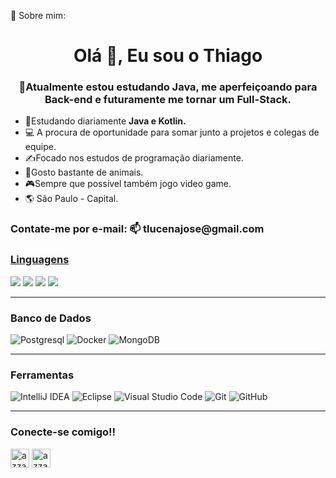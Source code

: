 💫 Sobre mim:





<h1 align="center">Olá 👋, Eu sou o Thiago</h1>
<h3 align="center">🧠Atualmente estou estudando Java, me aperfeiçoando para Back-end e futuramente me tornar um Full-Stack.</h3>

- 🌱Estudando diariamente **Java e Kotlin.**
- 💻 A procura de oportunidade para somar junto a projetos e colegas de equipe.
- ✍️Focado nos estudos de programação diariamente.
- 🐶Gosto bastante de animais.
- 🎮Sempre que possível também jogo video game.
- 🌎 São Paulo - Capital.

<h3 align="left">Contate-me por e-mail: 📫 tlucenajose@gmail.com</h3>
<p align="left"></p>


<h3><u>Linguagens</u></h3> 
  <span>
    <img src="https://img.shields.io/badge/java-%23ED8B00.svg?style=for-the-badge&logo=openjdk&logoColor=white">
     <img src="https://img.shields.io/badge/HTML5-E34F26?style=for-the-badge&logo=html5&logoColor=white">
    <img src="https://img.shields.io/badge/CSS3-1572B6?style=for-the-badge&logo=css3&logoColor=white">
     <img src="https://img.shields.io/badge/JavaScript-DC143C?style=for-the-badge&logo=css3&logoColor=white">
  </span>

 <hr>
 <h3> Banco de Dados </h3>

   ![Postgresql](https://img.shields.io/badge/postgres-%23316192.svg?style=for-the-badge&logo=postgresql&logoColor=white)
  ![Docker](https://img.shields.io/badge/docker-%230db7ed.svg?style=for-the-badge&logo=docker&logoColor=white)
  ![MongoDB](https://img.shields.io/badge/mongodb-#9ACD32.svg?style=for-the-badge&logo=docker&logoColor=white)

  
  <!--
   <a href="https://www.java.com" target="_blank" rel="noreferrer"> <img src="https://raw.githubusercontent.com/devicons/devicon/master/icons/java/java-original.svg" alt="java" width="40" height="40"/> </a> 
     <a href="https://developer.mozilla.org/en-US/docs/Web/JavaScript" target="_blank" rel="noreferrer"> <img src="https://raw.githubusercontent.com/devicons/devicon/master/icons/javascript/javascript-original.svg" alt="javascript" width="40" height="40"/> </a>  
   <a href="https://www.w3.org/html/" target="_blank" rel="noreferrer"> <img src="https://raw.githubusercontent.com/devicons/devicon/master/icons/html5/html5-original-wordmark.svg" alt="html5" width="40" height="40"/> </a> 
    <a href="https://www.w3schools.com/css/" target="_blank" rel="noreferrer"> <img src="https://raw.githubusercontent.com/devicons/devicon/master/icons/css3/css3-original-wordmark.svg" alt="css3" width="40" height="40"/> </a> </p>
     !-->
 <hr>
<h3> Ferramentas </h3>

![IntelliJ IDEA](https://img.shields.io/badge/IntelliJIDEA-000000.svg?style=for-the-badge&logo=intellij-idea&logoColor=white)
![Eclipse](https://img.shields.io/badge/Eclipse-FE7A16.svg?style=for-the-badge&logo=Eclipse&logoColor=white) 
![Visual Studio Code](https://img.shields.io/badge/Visual%20Studio%20Code-0078d7.svg?style=for-the-badge&logo=visual-studio-code&logoColor=white)
![Git](https://img.shields.io/badge/git-%23F05033.svg?style=for-the-badge&logo=git&logoColor=white)
![GitHub](https://img.shields.io/badge/github-%23121011.svg?style=for-the-badge&logo=github&logoColor=white)


<!--
 <img width="40" height="40" src="https://img.icons8.com/color/48/intellij-idea.png" alt="intellij-idea"/> </a>
 <img width="40" height="40" src="https://img.icons8.com/officel/40/000000/java-eclipse.png" alt="java-eclipse"/> </a>
 <a href="https://code.visualstudio.com/" target="blank"> <img src="https://cdn.jsdelivr.net/gh/devicons/devicon/icons/vscode/vscode-original.svg" alt="vscode" width="40" height="40"/> </a>  
 <a href="https://git-scm.com/" target="blank" rel="noreferrer"> <img src="https://www.vectorlogo.zone/logos/git-scm/git-scm-icon.svg" alt="git" width="40" height="40"/> </a>
<a href="https://github.com" target="blank"> <img src="https://cdn.jsdelivr.net/gh/devicons/devicon/icons/github/github-original.svg" alt="github" width="40" height="40"/> </a> <br>
-->
<hr>
<h3 align="left">Conecte-se comigo!!</h3>
<p align="left">
  <a href="https://www.linkedin.com/in/thiagojoselucena/" target="blank"><img align="center"
    src="https://img.shields.io/badge/linkedin-%231DA1F2.svg?style=for-the-badge&logo=linkedin&logoColor=white"
    alt="azzar" height="30"/></a>
  <a href="mailto:tlucenajose@gmail.com" target="blank"><img align="center"
    src="https://img.shields.io/badge/gmail-EA4335.svg?style=for-the-badge&logo=gmail&logoColor=white"
    alt="azzar" height="30"/></a>
<!--  <a href="https://wa.me/+551199999999" target="blank"><img align="center"
    src="https://img.shields.io/badge/whatsapp-4B7F1.svg?style=for-the-badge&logo=whatsapp&logoColor=white"
    alt="azzar" height="30"/></a>
  -->
  <br>
</p>


<!--
<hr>
<h3 align="left">Statistics</h3>
  <p align="center">
    <a href="https://github.com/thiagolucenasantos">
      <img src="https://github-readme-stats.vercel.app/api/top-langs/?username=thiagolucenasantos&langs_count=6&theme=gotham&layout=compact&count_private=true&show_icons=true&include_all_commits=true"
      alt="thiagolucenasantos :: overall Top Langs " /></a>
  </p>
  <hr>
  -->
 

<!--
## Status

<p><img src="https://github-readme-stats.vercel.app/api?username=thiagolucenasantos&theme=dark#gh-dark-mode-only&hide_border=false&include_all_commits=true&count_private=true" alt="thiagolucenasantos" /></p>
<!--<p><img src="https://github-readme-streak-stats.herokuapp.com/?user=thiagolucenasantos&theme=dark#gh-dark-mode-only&hide_border=false" alt="thiagolucenasantos" /></p> -->
<!--
<p><img src="https://github-readme-stats.vercel.app/api/top-langs/?username=thiagolucenasantos&theme=dark#gh-dark-mode-only&hide_border=false&include_all_commits=true&count_private=true&layout=compact" alt="thiagolucenasantos" /></p>



<!--
<p align="center">   <img alingn="center" src="https://profile-counter.glitch.me/thiagolucenasantos/count.svg" /></p>
-->
<!--![Code Time](http://img.shields.io/badge/Code%20Time-3%2C349%20hrs%2011%20mins-blue)
[Profile Views](http://img.shields.io/badge/Profile%20Views-2141-blue)
->


<!--
<div style="display: inline_block"><br>
  <img align="center" alt="Formando-React" height="30" width="40" src="https://raw.githubusercontent.com/devicons/devicon/master/icons/java/java-original.svg">
  <img align="center" alt="Formando-Js" height="30" width="40" src="https://raw.githubusercontent.com/devicons/devicon/master/icons/javascript/javascript-plain.svg">
  <img align="center" alt="Formando -HTML" height="30" width="40" src="https://raw.githubusercontent.com/devicons/devicon/master/icons/html5/html5-original.svg">
  <img align="center" alt="Formando-CSS" height="30" width="40" src="https://raw.githubusercontent.com/devicons/devicon/master/icons/css3/css3-original.svg">
</div>

<div align="center">
<h2> Seja, bem vindo!</h2>
</div>
</br>
<div align="center">
  <div align="center">
  <a href="https://github.com/thiagolucenasantos">
    <img height="180em" src="https://github-readme-stats.vercel.app/api?username=thiagolucenasantos&show_icons=true&theme=dark&include_all_commits=true&count_private=true"/>
    </div>
</br>
  <div align="center">
    <img height="180em" src="https://github-readme-stats.vercel.app/api/top-langs/?username=thiagolucenasantos&layout=compact&langs_count=7&theme=dark"/>
</div>
</div>

<br> <br>

<p align="center">   <img alingn="center" src="https://profile-counter.glitch.me/thiagolucenasantos/count.svg" /></p>

-->
